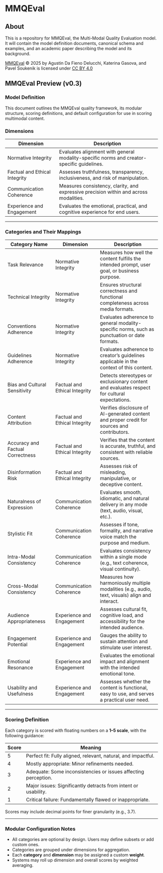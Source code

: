 # MMQEval

## About

This is a repository for MMQEval, the Multi-Modal Quality Evaluation model. It will contain the model definition documents, canonical schema and examples, and an academic paper describing the model and its background.

[MMQEval](https://mmqeval.org) © 2025 by Agustin Da Fieno Delucchi, Katerina Gasova, and Pavel Soukenik is licensed under [CC BY 4.0](https://creativecommons.org/licenses/by/4.0/)

## MMQEval Preview (v0.3)

### Model Definition

This document outlines the MMQEval quality framework, its modular structure, scoring definitions, and default configuration for use in scoring multimodal content.

### Dimensions

|Dimension|Description|
|---|---|
|Normative Integrity|Evaluates alignment with general modality-specific norms and creator-specific guidelines.|
|Factual and Ethical Integrity|Assesses truthfulness, transparency, inclusiveness, and risk of manipulation.|
|Communication Coherence|Measures consistency, clarity, and expressive precision within and across modalities.|
|Experience and Engagement|Evaluates the emotional, practical, and cognitive experience for end users.|

---

### Categories and Their Mappings

| Category Name                    | Dimension                     | Description                                                                                    |
| -------------------------------- | ----------------------------- | ---------------------------------------------------------------------------------------------- |
| Task Relevance                   | Normative Integrity           | Measures how well the content fulfills the intended prompt, user goal, or business purpose.    |
| Technical Integrity              | Normative Integrity           | Ensures structural correctness and functional completeness across media formats.               |
| Conventions Adherence            | Normative Integrity           | Evaluates adherence to general modality-specific norms, such as punctuation or date formats.   |
| Guidelines Adherence             | Normative Integrity           | Evaluates adherence to creator’s guidelines applicable in the context of this content.         |
| Bias and Cultural Sensitivity    | Factual and Ethical Integrity | Detects stereotypes or exclusionary content and evaluates respect for cultural expectations.   |
| Content Attribution              | Factual and Ethical Integrity | Verifies disclosure of AI-generated content and proper credit for sources and contributors.    |
| Accuracy and Factual Correctness | Factual and Ethical Integrity | Verifies that the content is accurate, truthful, and consistent with reliable sources.         |
| Disinformation Risk              | Factual and Ethical Integrity | Assesses risk of misleading, manipulative, or deceptive content.                               |
| Naturalness of Expression        | Communication Coherence       | Evaluates smooth, idiomatic, and natural delivery in any mode (text, audio, visual, etc.).     |
| Stylistic Fit                    | Communication Coherence       | Assesses if tone, formality, and narrative voice match the purpose and medium.                 |
| Intra-Modal Consistency          | Communication Coherence       | Evaluates consistency within a single mode (e.g., text coherence, visual continuity).          |
| Cross-Modal Consistency          | Communication Coherence       | Measures how harmoniously multiple modalities (e.g., audio, text, visuals) align and interact. |
| Audience Appropriateness         | Experience and Engagement     | Assesses cultural fit, cognitive load, and accessibility for the intended audience.            |
| Engagement Potential             | Experience and Engagement     | Gauges the ability to sustain attention and stimulate user interest.                           |
| Emotional Resonance              | Experience and Engagement     | Evaluates the emotional impact and alignment with the intended emotional tone.                 |
| Usability and Usefulness         | Experience and Engagement     | Assesses whether the content is functional, easy to use, and serves a practical user need.     |

---

### Scoring Definition

Each category is scored with floating numbers on a **1–5 scale**, with the following guidance:

|Score|Meaning|
|---|---|
|5|Perfect fit: Fully aligned, relevant, natural, and impactful.|
|4|Mostly appropriate: Minor refinements needed.|
|3|Adequate: Some inconsistencies or issues affecting perception.|
|2|Major issues: Significantly detracts from intent or usability.|
|1|Critical failure: Fundamentally flawed or inappropriate.|

Scores may include decimal points for finer granularity (e.g., 3.7).

---

### Modular Configuration Notes

- All categories are optional by design. Users may define subsets or add custom ones.
- Categories are grouped under dimensions for aggregation.
- Each **category** and **dimension** may be assigned a custom **weight**.
- Systems may roll up dimension and overall scores by weighted averaging.
